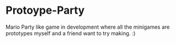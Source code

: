# Protoype-Party
Mario Party like game in development where all the minigames are prototypes myself and a friend want to try making.
:)
